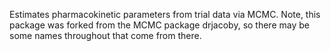 
<!-- README.md is generated from README.Rmd. Please edit that file -->

Estimates pharmacokinetic parameters from trial data via MCMC. Note,
this package was forked from the MCMC package drjacoby, so there may be
some names throughout that come from there.
